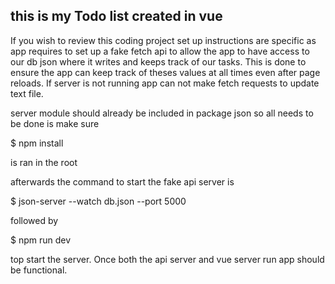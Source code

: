 ## this is my Todo list created in vue

If you wish to review this coding project set up instructions are specific as app requires to set up a fake fetch api to
allow the app to have access to our db json where it writes and keeps track of our tasks. This is done to ensure the app
can keep track of theses values at all times even after page reloads. If server is not running app can not make fetch
requests to update text file.

server module should already be included in package json so all needs to be done is make sure

$ npm install

is ran in the root

afterwards the command to start the fake api server is

$ json-server --watch db.json --port 5000

followed by

$ npm run dev

top start the server. Once both the api server and vue server run app should be functional.
